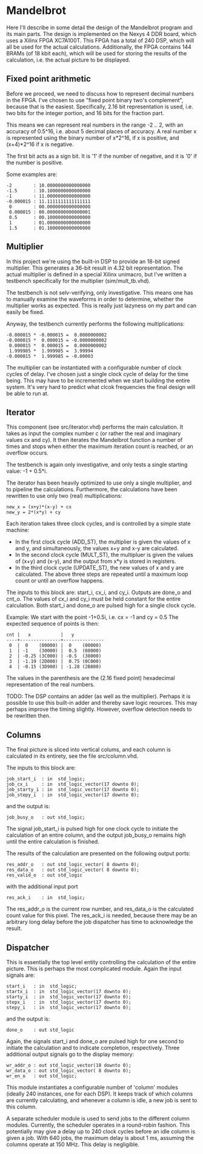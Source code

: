 # Mandelbrot
Here I'll describe in some detail the design of the Mandelbrot program and its
main parts.  The design is implemented on the Nexys 4 DDR board, which uses a
Xilinx FPGA XC7A100T. This FPGA has a total of 240 DSP, which will all be used
for the actual calculations.  Additionally, the FPGA contains 144 BRAMs (of 18
kbit each), which will be used for storing the results of the calculation, i.e.
the actual picture to be displayed.

## Fixed point arithmetic
Before we proceed, we need to discuss how to represent decimal numbers in the
FPGA. I've chosen to use "fixed point binary two's complement", because that is
the easiest. Specifically, 2.16 bit representation is used, i.e. two bits for
the integer portion, and 16 bits for the fraction part.

This means we can represent real numbers in the range -2 .. 2, with an accuracy
of 0.5^16, i.e. about 5 decimal places of accuracy. A real number x is
represented using the binary number of x\*2^16, if x is positive, and
(x+4)\*2^16 if x is negative.

The first bit acts as a sign bit. It is '1' if the number of negative, and it
is '0' if the number is positive.

Some examples are:
```
-2        : 10.0000000000000000
-1.5      : 10.1000000000000000
-1        : 11.0000000000000000
-0.000015 : 11.1111111111111111
 0        : 00.0000000000000000
 0.000015 : 00.0000000000000001
 0.5      : 00.1000000000000000
 1        : 01.0000000000000000
 1.5      : 01.1000000000000000
```

## Multiplier
In this project we're using the built-in DSP to provide an 18-bit signed
multiplier.  This generates a 36-bit result in 4.32 bit representation.  The
actual multiplier is defined in a special Xilinx unimacro, but I've written a
testbench specifically for the multiplier (sim/mult\_tb.vhd).

The testbench is not selv-verifying, only investigative. This means one has to
manually examine the waveforms in order to determine, whether the multiplier
works as expected.  This is really just lazyness on my part and can easily be
fixed.

Anyway, the testbench currently performs the following multiplications:
```
-0.000015 * -0.000015 =  0.0000000002
-0.000015 *  0.000015 = -0.0000000002
 0.000015 *  0.000015 =  0.0000000002
 1.999985 *  1.999985 =  3.99994
-0.000015 *  1.999985 = -0.00003
```

The multiplier can be instantiated with a configurable number of clock cycles
of delay. I've chosen just a single clock cycle of delay for the time being.
This may have to be incremented when we start building the entire system. It's
very hard to predict what clcok frequencies the final design will be able to
run at.


## Iterator
This component (see src/iterator.vhd) performs the main calculation. It takes
as input the complex number c (or rather the real and imaginary values cx and
cy).  It then iterates the Mandelbrot function a number of times and stops when
either the maximum iteration count is reached, or an overflow occurs.

The testbench is again only investigative, and only tests a single starting
value: -1 + 0.5\*i.

The iterator has been heavily optimized to use only a single multiplier, and to
pipeline the calculations. Furthermore, the calculations have been rewritten to
use only two (real) multiplications:
```
new_x = (x+y)*(x-y) + cx
new_y = 2*(x*y) + cy
```

Each iteration takes three clock cycles, and is controlled by a simple state
machine:
* In the first clock cycle (ADD\_ST), the multiplier is given the values of x
  and y, and simultaneously, the values x+y and x-y are calculated.
* In the second clock cycle (MULT\_ST), the multipluer is given the values of
  (x+y) and (x-y), and the output from x\*y is stored in registers.
* In the third clock cycle (UPDATE\_ST), the new values of x and y are
  calculated.  The above three steps are repeated until a maximum loop count or
  until an overflow happens.

The inputs to this block are: start\_i, cx\_i, and cy\_i. Outputs are done\_o
and cnt\_o.  The values of cx\_i and cy\_i must be held constant for the entire
calculation.  Both start\_i and done\_o are pulsed high for a single clock
cycle.

Example:
We start with the point -1+0.5i, i.e. cx = -1 and cy = 0.5
The expected sequence of points is then:
```
cnt |   x           |   y           
----+---------------+---------------
 0  |  0    (00000) |  0    (00000)
 1  | -1    (30000) |  0.5  (08000)
 2  | -0.25 (3C000) | -0.5  (38000)
 3  | -1.19 (2D000) |  0.75 (0C000)
 4  | -0.15 (3D900) | -1.28 (2B800)
```
The values in the parenthesis are the (2.16 fixed point) hexadecimal
representation of the real numbers.

TODO: The DSP contains an adder (as well as the multiplier).  Perhaps it is
possible to use this built-in adder and thereby save logic reources. This may
perhaps improve the timing slightly. However, overflow detection needs to be
rewritten then.

## Columns
The final picture is sliced into vertical colums, and each column is calculated
in its entirety, see the file src/column.vhd.

The inputs to this block are:
```
job_start_i  : in  std_logic;
job_cx_i     : in  std_logic_vector(17 downto 0);
job_starty_i : in  std_logic_vector(17 downto 0);
job_stepy_i  : in  std_logic_vector(17 downto 0);
```
and the output is:
```
job_busy_o   : out std_logic;
```
The signal job\_start\_i is pulsed high for one clock cycle to initiate the
calculation of an entire column, and the output job\_busy\_o remains high
until the entire calculation is finished.

The results of the calculation are presented on the following output ports:
```
res_addr_o   : out std_logic_vector( 8 downto 0);
res_data_o   : out std_logic_vector( 8 downto 0);
res_valid_o  : out std_logic
```
with the additional input port
```
res_ack_i    : in  std_logic;
```
The res\_addr\_o is the current row number, and res\_data\_o is the calculated
count value for this pixel. The res\_ack\_i is needed, because there may be an
arbitrary long delay before the job dispatcher has time to acknowledge the
result.

## Dispatcher
This is essentially the top level entity controlling the calculation of the entire
picture.  This is perhaps the most complicated module.  Again the input signals are:
```
start_i   : in  std_logic;
startx_i  : in  std_logic_vector(17 downto 0);
starty_i  : in  std_logic_vector(17 downto 0);
stepx_i   : in  std_logic_vector(17 downto 0);
stepy_i   : in  std_logic_vector(17 downto 0);
```
and the output is:
```
done_o    : out std_logic
```
Again, the signals start\_i and done\_o are pulsed high for one second to
initiate the calculation and to indicate completion, respectively.
Three additional output signals go to the display memory:
```
wr_addr_o : out std_logic_vector(18 downto 0);
wr_data_o : out std_logic_vector( 8 downto 0);
wr_en_o   : out std_logic;
```

This module instantiates a configurable number of 'column' modules (ideally 240
instances, one for each DSP). It keeps track of which columns are currently
calculating, and whenever a column is idle, a new job is sent to this column.

A separate scheduler module is used to send jobs to the different column
modules.  Currently, the scheduler operates in a round-robin fashion. This
potentially may give a delay up to 240 clock cycles before an idle column is
given a job. With 640 jobs, the maximum delay is about 1 ms, assuming the
columns operate at 150 MHz. This delay is negligible.

